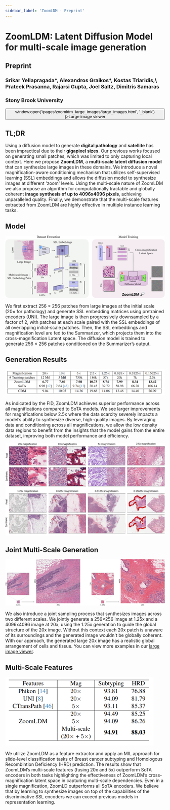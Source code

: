 ```yaml
---
sidebar_label: 'ZoomLDM - Preprint'
---
```


# ZoomLDM: Latent Diffusion Model for multi-scale image generation

<div class="container mt-5">
    <div class="card bg-light"> 
        <div class="card-body justify-content-center">
            <h2 class="card-title text-center">Preprint</h2>
            <h3 class="card-text text-center">Srikar Yellapragada*, Alexandros Graikos*, Kostas Triaridis,\
            Prateek Prasanna, Rajarsi Gupta, Joel Saltz, Dimitris Samaras</h3>
            <h3 class="card-text text-center">Stony Brook University</h3>
            <div class="d-flex justify-content-center">
                <button class="paper_button" onClick={() => window.open('/pages/zoomldm_large_images/large_images.html', '_blank') }>Large image viewer</button> 
            </div>
        </div>
    </div>
</div>

## TL;DR

Using a diffusion model to generate **digital pathology** and **satellite** has been impractical due to their **gigapixel sizes**. Our previous works focused on generating small patches, which was limited to only capturing local context. Here we propose **ZoomLDM**, a **multi-scale latent diffusion model** that can synthesize large images in these domains. We introduce a novel magnification-aware conditioning mechanism that utilizes self-supervised learning (SSL) embeddings and allows the diffusion model to synthesize images at different 'zoom' levels. Using the multi-scale nature of ZoomLDM we also propose an algorithm for computationally tractable and globally coherent **image synthesis of up to 4096x4096 pixels**, achieving unparalleled quality. Finally, we demonstrate that the multi-scale features extracted from ZoomLDM are highly effective in multiple instance learning tasks.

## Model

![method_figure](/img/zoomldm/method.png)

We first extract 256 × 256 patches from large images at the initial scale (20× for pathology) and generate SSL embedding matrices using pretrained encoders (UNI). The large image is then progressively downsampled by a factor of 2, with patches at each scale paired with the SSL embeddings of all overlapping initial-scale patches. Then, the SSL embeddings and magnification level are fed to the Summarizer, which projects them into the cross-magnification Latent space. The diffusion model is trained to generate 256 × 256 patches conditioned on the Summarizer’s output.

## Generation Results

<div class="container text-center">
  <img src="/img/zoomldm/fid.png"/>
</div>

As indicated by the FID, ZoomLDM achieves superior performance across all magnifications compared to SoTA models. We see larger improvements for magnifications below 2.5x where the data scarcity severely impacts a model’s ability to synthesize diverse, high-quality images. By leveraging data and conditioning across all magnifications, we allow the low density data regions to benefit from the insights that the model gains from the entire dataset, improving both model performance and efficiency.

![patches](/img/zoomldm/brca_patches.png)

## Joint Multi-Scale Generation

![multi_scale_gen](/img/zoomldm/multi_scale_examples_brca.png)

We also introduce a joint sampling process that synthesizes images across two different scales. We jointly generate a 256×256 image at 1.25x and a 4096x4096 image at 20x, using the 1.25x generation to guide the global structure of the 20x image. Without this context each 20x patch is unaware of its surroundings and the generated image wouldn't be globally coherent. With our approach, the generated large 20x image has a realistic global arrangement of cells and tissue. You can view more examples in our <a href="/pages/zoomldm_large_images/large_images.html" target="_blank">large image viewer</a>.

## Multi-Scale Features

<div class="container text-center">
  <img src="/img/zoomldm/mil.png"/>
</div>


We utilize ZoomLDM as a feature extractor and apply an MIL approach for slide-level classification tasks of Breast cancer subtyping and Homologous Recombintion Deficiency (HRD) prediction. The results show that ZoomLDM’s multi-scale features (fusing 20x and 5x) outperform SoTA encoders in both tasks highlighting the effectiveness of ZoomLDM’s cross-magnification latent space in capturing multi-scale dependencies. Even in a single magnification, ZoomLD outperforms all SoTA encoders. We believe that by learning to synthesize images on top of the capabilities of the discriminative SSL encoders we can exceed previous models in representation learning. 
